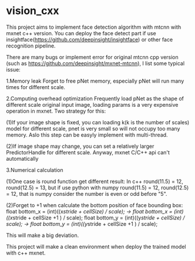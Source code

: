 # vision_cxx

This project aims to implement face detection algorithm with mtcnn with mxnet c++ version. You can deploy the face detect part if use insightface(https://github.com/deepinsight/insightface) or other face recognition pipeline.

There are many bugs or implement error for original mtcnn cpp version (such as https://github.com/deepinsight/mxnet-mtcnn), I list some typical issue:

1.Memory leak
Forget to free pNet memory, especially pNet will run many times for different scale.

2.Computing overhead optimization
Frequently load pNet as the shape of different scale original input image, loading params is a very expensive operation in mxnet. Two strategy for this:

(1)If your image shape is fixed, you can loading k(k is the number of scales) model for different scale, pnet is very small so will not occupy too many memory. Aslo this step can be easyly implement with multi-thread.

(2)If image shape may change, you can set a relatively larger PredictorHandle for different scale.
Anyway, mxnet C/C++ api can't automatically 

3.Numerical calculation

(1)One case is round function get different result:
In c++ round(11.5) = 12, round(12.5) = 13, but if use python with numpy round(11.5) = 12, round(12.5) = 12, that is numpy consider the number is even or odd before "5".

(2)Forget to +1 when calculate the bottom position of face bounding box:
float bottom_x = (int)((x*stride + cellSize) / scale);  -> float bottom_x = (int)((x*stride + cellSize +1 ) / scale); 
float bottom_y = (int)((y*stride + cellSize) / scale);  -> float bottom_y = (int)((y*stride + cellSize +1 ) / scale);

This will make a big deviation.

This project will make a clean environment when deploy the trained model with c++ mxnet.

